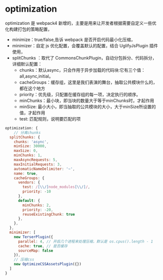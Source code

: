 # optimization

optimization 是 webpack4 新增的，主要是用来让开发者根据需要自定义一些优化构建打包的策略配置，

- minimize：true/false,告诉 webpack 是否开启代码最小化压缩，
- minimizer：自定 js 优化配置，会覆盖默认的配置，结合 UglifyJsPlugin 插件使用，
- splitChunks ：取代了 CommonsChunkPlugin，自动分包拆分、代码拆分，详细默认配置：
    - chunks：默认async，只会作用于异步加载的代码块:它有三个值：all,async,initial。
    - cacheGroups：缓存组，这里是我们表演的舞台，抽取公共模块什么的，都在这个地方
    - priority：优先级，只配置在缓存组的每一项，决定执行的顺序。
    - minChunks：最小块，即当块的数量大于等于minChunks时，才起作用
    - minSize: 最小大小，即当抽取的公共模块的大小，大于minSize所设置的值，才起作用
    - test: 匹配规则，说明要匹配的项

```js
optimization: {
    // 分离chunks
  splitChunks: {
    chunks: 'async',
    minSize: 30000,
    maxSize: 0,
    minChunks: 1,
    maxAsyncRequests: 5,
    maxInitialRequests: 3,
    automaticNameDelimiter: '~',
    name: true,
    cacheGroups: {
      vendors: {
        test: /[\\/]node_modules[\\/]/,
        priority: -10
      },
      default: {
        minChunks: 2,
        priority: -20,
        reuseExistingChunk: true
      },
    },
  },
  minimizer: [
    new TerserPlugin({
      parallel: 4, // 开启几个进程来处理压缩，默认是 os.cpus().length - 1
      cache: true, // 是否缓存
      sourceMap: false
    }),
    // 压缩css
    new OptimizeCSSAssetsPlugin({})
  ]
}
```

